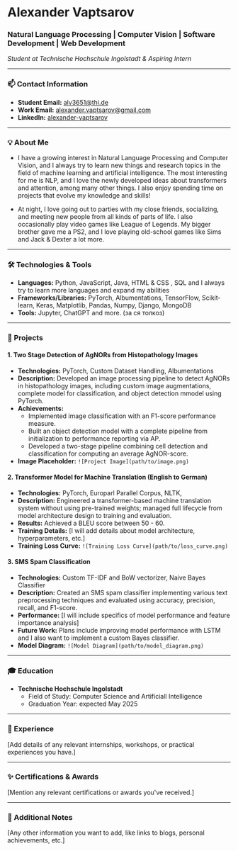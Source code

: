 # Alexander Vaptsarov

### Natural Language Processing | Computer Vision | Software Development | Web Development
_Student at Technische Hochschule Ingolstadt & Aspiring Intern_

---

### 📫 Contact Information
- **Student Email:** [alv3651@thi.de](mailto:alv3651@thi.de)
- **Work Email:** [alexander.vaptsarov@gmail.com](mailto:alexander.vaptsarov@gmail.com)
- **LinkedIn:** [alexander-vaptsarov](https://www.linkedin.com/in/alexander-vaptsarov/)

---

### 💡 About Me
- I have a growing interest in Natural Language Processing and Computer Vision, and I always try to learn new things and research topics in the field of machine learning and artificial intelligence. The most interesting for me is NLP, and I love the newly developed ideas about transformers and attention, among many other things. I also enjoy spending time on projects that evolve my knowledge and skills!

- At night, I love going out to parties with my close friends, socializing, and meeting new people from all kinds of parts of life. I also occasionally play video games like League of Legends. My bigger brother gave me a PS2, and I love playing old-school games like Sims and Jack & Dexter a lot more. 
---

### 🛠️ Technologies & Tools
- **Languages:** Python, JavaScript, Java, HTML & CSS , SQL and I always try to learn more languages and expand my abilities 
- **Frameworks/Libraries:** PyTorch, Albumentations, TensorFlow, Scikit-learn, Keras, Matplotlib, Pandas, Numpy, Django, MongoDB
- **Tools:** Jupyter, ChatGPT and more. (за ся толкоз)

---

### 🌟 Projects

#### 1. Two Stage Detection of AgNORs from Histopathology Images
- **Technologies:** PyTorch, Custom Dataset Handling, Albumentations 
- **Description:** Developed an image processing pipeline to detect AgNORs in histopathology images, including custom image augmentations, complete model for classification, and object detection mmodel using PyTorch.
- **Achievements:** 
  - Implemented image classification with an F1-score performance measure.
  - Built an object detection model with a complete pipeline from initialization to performance reporting via AP.
  - Developed a two-stage pipeline combining cell detection and classification for computing an average AgNOR-score.
- **Image Placeholder:** `![Project Image](path/to/image.png)`

#### 2. Transformer Model for Machine Translation (English to German)
- **Technologies:** PyTorch, Europarl Parallel Corpus, NLTK, 
- **Description:** Engineered a transformer-based machine translation system without using pre-trained weights; managed full lifecycle from model architecture design to training and evaluation.
- **Results:** Achieved a BLEU score between 50 - 60.
- **Training Details:** [I will add details about model architecture, hyperparameters, etc.]
- **Training Loss Curve:** `![Training Loss Curve](path/to/loss_curve.png)`

#### 3. SMS Spam Classification
- **Technologies:** Custom TF-IDF and BoW vectorizer, Naive Bayes Classifier
- **Description:** Created an SMS spam classifier implementing various text preprocessing techniques and evaluated using accuracy, precision, recall, and F1-score.
- **Performance:** [I will include specifics of model performance and feature importance analysis]
- **Future Work:** Plans include improving model performance with LSTM and I also want to implement a custom Bayes classifier.
- **Model Diagram:** `![Model Diagram](path/to/model_diagram.png)`

---

### 🎓 Education
- **Technische Hochschule Ingolstadt**
  - Field of Study: Computer Science and Artificiall Intelligence
  - Graduation Year: expected May 2025

---

### 📄 Experience
\[Add details of any relevant internships, workshops, or practical experiences you have.\]

---

### ✨ Certifications & Awards
\[Mention any relevant certifications or awards you've received.\]

---

### 📜 Additional Notes
\[Any other information you want to add, like links to blogs, personal achievements, etc.\]
